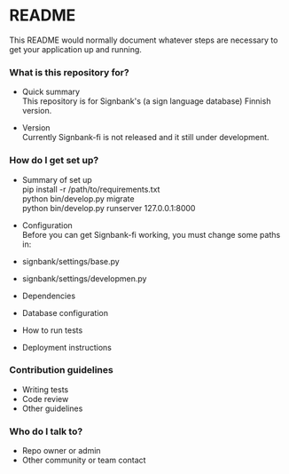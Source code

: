 # README #

This README would normally document whatever steps are necessary to get your application up and running.

### What is this repository for? ###

* Quick summary  
This repository is for Signbank's (a sign language database) Finnish version.
  
* Version  
Currently Signbank-fi is not released and it still under development.
  
### How do I get set up? ###

* Summary of set up  
    pip install -r /path/to/requirements.txt  
    python bin/develop.py migrate  
    python bin/develop.py runserver 127.0.0.1:8000  
    
* Configuration  
Before you can get Signbank-fi working, you must change some paths in:
 * signbank/settings/base.py
 * signbank/settings/developmen.py
* Dependencies
* Database configuration
* How to run tests
* Deployment instructions

### Contribution guidelines ###

* Writing tests
* Code review
* Other guidelines

### Who do I talk to? ###

* Repo owner or admin
* Other community or team contact